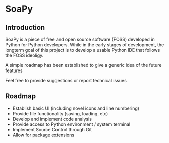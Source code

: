 # SoaPy

## Introduction
SoaPy is a piece of free and open source software (FOSS) developed in Python for Python developers.
While in the early stages of development, the longterm goal of this project is to develop a usable Python IDE that follows
the FOSS ideoligy.

A simple roadmap has been established to give a generic idea of the future features

Feel free to provide suggestions or report technical issues

## Roadmap
- Establish basic UI (including novel icons and line numbering)
- Provide file functionality (saving, loading, etc)
- Develop and implement code analysis
- Provide access to Python environment / system terminal
- Implement Source Control through Git
- Allow for package extensions
